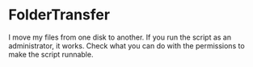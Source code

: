 # FolderTransfer
I move my files from one disk to another. If you run the script as an administrator, it works. Check what you can do with the permissions to make the script runnable.
